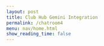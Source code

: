 ```yaml
---
layout: post
title: Club Hub Gemini Integration
permalink: /chatroom4
menu: nav/home.html
show_reading_time: false
---
```


<div id="output"></div>


<script type="module">
    import { pythonURI, fetchOptions } from '/flocker_frontend/assets/js/api/config.js';
    async function fetchStudentData() {
            try {
                // Make the GET request to the '/student/clubs' endpoint
                const response = await fetch(`${pythonURI}/api/club1/clubs`);
                if (!response.ok) {
                    throw new Error(`HTTP error! Status: ${response.status}`);
                }

                // Parse the JSON response
                const data = await response.json();

                // Display the data on the webpage
                const outputDiv = document.getElementById('output');
                outputDiv.innerHTML = `
                    <p><strong>Club Name:</strong> ${data.ClubName}</p>
                    <p><strong>President:</strong> ${data.President}</p>
                    <p><strong>Members Count:</strong> ${data.MembersCount}</p>
                    <p><strong>Email:</strong> ${data.Email}</p>
                    <p><strong>Location:</strong> ${data.Location}</p>
                `;
            } catch (error) {
                console.error('Error fetching student data:', error);
            }
        }

        // Call the function to fetch data
        fetchStudentData();
</script>


